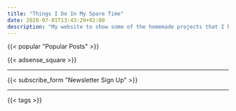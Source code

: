 ```yaml
---
title: "Things I Do In My Spare Time"
date: 2020-07-01T13:43:29+02:00
description: "My website to show some of the homemade projects that I have produced."
---
```

{{< popular "Popular Posts" >}}

{{< adsense_square >}}

---

{{< subscribe_form "Newsletter Sign Up" >}}

---

{{< tags >}}
